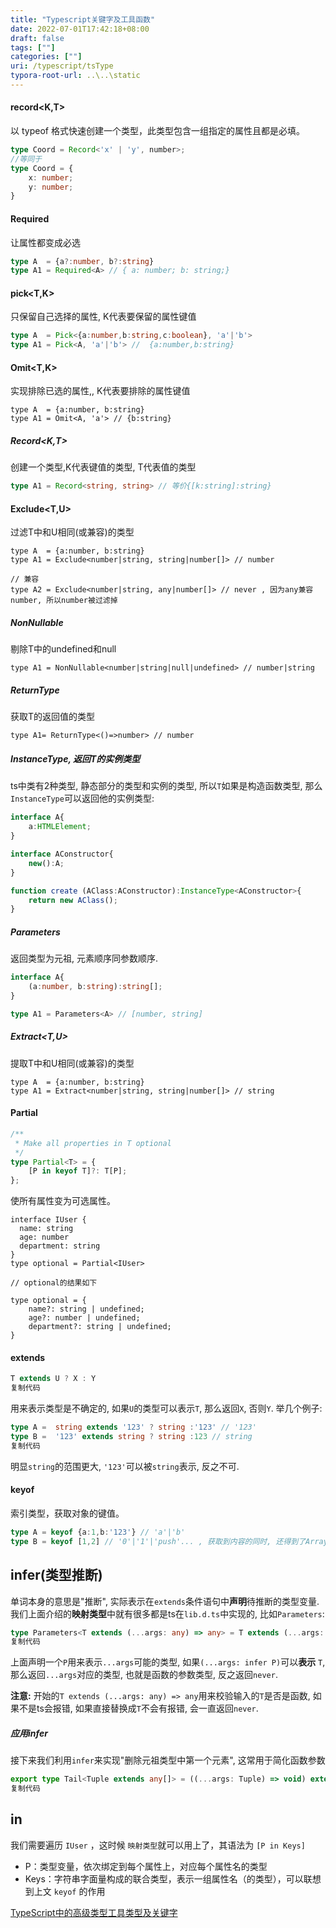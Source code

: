 ```yaml
---
title: "Typescript关键字及工具函数"
date: 2022-07-01T17:42:18+08:00
draft: false
tags: [""]
categories: [""]
uri: /typescript/tsType
typora-root-url: ..\..\static
---
```


#### record<K,T>

以 typeof 格式快速创建一个类型，此类型包含一组指定的属性且都是必填。

```TypeScript
type Coord = Record<'x' | 'y', number>;
//等同于
type Coord = {
	x: number; 
	y: number;
}
```

#### Required

让属性都变成必选

```TypeScript
type A  = {a?:number, b?:string}
type A1 = Required<A> // { a: number; b: string;}
```

#### pick<T,K>

只保留自己选择的属性, K代表要保留的属性键值

```TypeScript
type A  = Pick<{a:number,b:string,c:boolean}, 'a'|'b'>
type A1 = Pick<A, 'a'|'b'> //  {a:number,b:string}
```

#### Omit<T,K>

实现排除已选的属性,, K代表要排除的属性键值

```
type A  = {a:number, b:string}
type A1 = Omit<A, 'a'> // {b:string}
```

##### **Record<K,T>**

创建一个类型,K代表键值的类型, T代表值的类型

```TypeScript
type A1 = Record<string, string> // 等价{[k:string]:string}
```

#### Exclude<T,U>

过滤T中和U相同(或兼容)的类型

```
type A  = {a:number, b:string}
type A1 = Exclude<number|string, string|number[]> // number

// 兼容
type A2 = Exclude<number|string, any|number[]> // never , 因为any兼容number, 所以number被过滤掉
```

##### **NonNullable**

剔除T中的undefined和null

```
type A1 = NonNullable<number|string|null|undefined> // number|string
```

##### **ReturnType**

获取T的返回值的类型

```
type A1= ReturnType<()=>number> // number
```

##### **InstanceType, 返回T的实例类型**

ts中类有2种类型, 静态部分的类型和实例的类型, 所以`T`如果是构造函数类型, 那么`InstanceType`可以返回他的实例类型:

```TypeScript
interface A{
    a:HTMLElement;
}

interface AConstructor{
    new():A;
}

function create (AClass:AConstructor):InstanceType<AConstructor>{
    return new AClass();
}
```

##### **Parameters**

返回类型为元祖, 元素顺序同参数顺序.

```TypeScript
interface A{
    (a:number, b:string):string[];
}

type A1 = Parameters<A> // [number, string]
```

##### **Extract<T,U>**

提取T中和U相同(或兼容)的类型

```
type A  = {a:number, b:string}
type A1 = Extract<number|string, string|number[]> // string
```

#### Partial

```TypeScript
/**
 * Make all properties in T optional
 */
type Partial<T> = {
    [P in keyof T]?: T[P];
};
```

使所有属性变为可选属性。

```
interface IUser {
  name: string
  age: number
  department: string
}
type optional = Partial<IUser>

// optional的结果如下

type optional = {
    name?: string | undefined;
    age?: number | undefined;
    department?: string | undefined;
}
```

#### extends

```TypeScript
T extends U ? X : Y
复制代码
```

用来表示类型是不确定的, 如果`U`的类型可以表示`T`, 那么返回`X`, 否则`Y`. 举几个例子:

```TypeScript
type A =  string extends '123' ? string :'123' // '123'
type B =  '123' extends string ? string :123 // string
复制代码
```

明显`string`的范围更大, `'123'`可以被`string`表示, 反之不可.

#### keyof

索引类型，获取对象的键值。

```TypeScript
type A = keyof {a:1,b:'123'} // 'a'|'b'
type B = keyof [1,2] // '0'|'1'|'push'... , 获取到内容的同时, 还得到了Array原型上的方法和属性(实战中暂时没遇到这种需求, 了解即可)
```

## infer(类型推断)

单词本身的意思是"推断", 实际表示在`extends`条件语句中**声明**待推断的类型变量. 我们上面介绍的**映射类型**中就有很多都是ts在`lib.d.ts`中实现的, 比如`Parameters`:

```TypeScript
type Parameters<T extends (...args: any) => any> = T extends (...args: infer P) => any ? P : never;
复制代码
```

上面声明一个`P`用来表示`...args`可能的类型, 如果`(...args: infer P)`可以**表示** `T`, 那么返回`...args`对应的类型, 也就是函数的参数类型, 反之返回`never`.

**注意:** 开始的`T extends (...args: any) => any`用来校验输入的`T`是否是函数, 如果不是ts会报错, 如果直接替换成`T`不会有报错, 会一直返回`never`.

##### **应用infer**

接下来我们利用`infer`来实现"删除元祖类型中第一个元素", 这常用于简化函数参数

```TypeScript
export type Tail<Tuple extends any[]> = ((...args: Tuple) => void) extends ((a: any, ...args: infer T) => void) ? T : never;
复制代码
```

## in

我们需要遍历 `IUser` ，这时候 `映射类型`就可以用上了，其语法为 `[P in Keys]`

- P：类型变量，依次绑定到每个属性上，对应每个属性名的类型
- Keys：字符串字面量构成的联合类型，表示一组属性名（的类型），可以联想到上文 `keyof` 的作用

[TypeScript中的高级类型工具类型及关键字](https://juejin.cn/post/6900712964299423758#heading-9)
